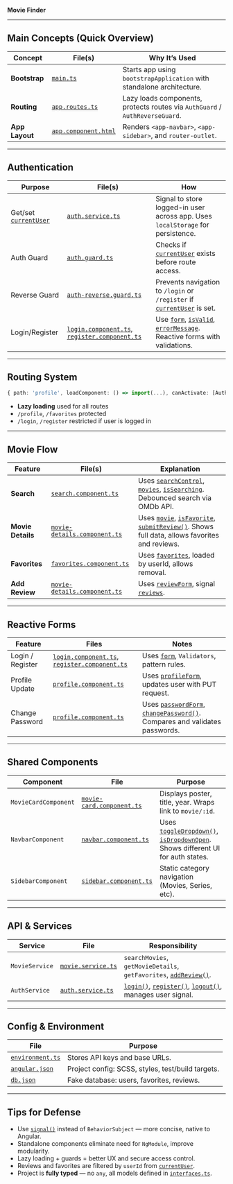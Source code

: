 **Movie Finder**

---

## Main Concepts (Quick Overview)

| Concept        | File(s)                                              | Why It’s Used                                                                |
| -------------- | ---------------------------------------------------- | ---------------------------------------------------------------------------- |
| **Bootstrap**  | [`main.ts`](./src/main.ts)                           | Starts app using `bootstrapApplication` with standalone architecture.        |
| **Routing**    | [`app.routes.ts`](./src/app/app.routes.ts)           | Lazy loads components, protects routes via `AuthGuard` / `AuthReverseGuard`. |
| **App Layout** | [`app.component.html`](./src/app/app.component.html) | Renders `<app-navbar>`, `<app-sidebar>`, and `router-outlet`.                |

---

## Authentication

| Purpose                                                              | File(s)                                                                                                                                                     | How                                                                                                                                                                                                                                             |
| -------------------------------------------------------------------- | ----------------------------------------------------------------------------------------------------------------------------------------------------------- | ----------------------------------------------------------------------------------------------------------------------------------------------------------------------------------------------------------------------------------------------- |
| Get/set [`currentUser`](./src/app/core/services/auth.service.ts#L15) | [`auth.service.ts`](./src/app/core/services/auth.service.ts)                                                                                                | Signal to store logged-in user across app. Uses `localStorage` for persistence.                                                                                                                                                                 |
| Auth Guard                                                           | [`auth.guard.ts`](./src/app/core/guards/auth.guard.ts)                                                                                                      | Checks if [`currentUser`](./src/app/core/services/auth.service.ts#L15) exists before route access.                                                                                                                                              |
| Reverse Guard                                                        | [`auth-reverse.guard.ts`](./src/app/core/guards/auth-reverse.guard.ts)                                                                                      | Prevents navigation to `/login` or `/register` if [`currentUser`](./src/app/core/services/auth.service.ts#L15) is set.                                                                                                                          |
| Login/Register                                                       | [`login.component.ts`](./src/app/features/auth/login/login.component.ts), [`register.component.ts`](./src/app/features/auth/register/register.component.ts) | Use [`form`](./src/app/features/auth/login/login.component.ts#L17), [`isValid`](./src/app/features/auth/login/login.component.ts#L23), [`errorMessage`](./src/app/features/auth/login/login.component.ts#L24). Reactive forms with validations. |

---

## Routing System

```ts
{ path: 'profile', loadComponent: () => import(...), canActivate: [AuthGuard] }
```

- **Lazy loading** used for all routes
- `/profile`, `/favorites` protected
- `/login`, `/register` restricted if user is logged in

---

## Movie Flow

| Feature           | File(s)                                                                                     | Explanation                                                                                                                                                                                                                                                                                           |
| ----------------- | ------------------------------------------------------------------------------------------- | ----------------------------------------------------------------------------------------------------------------------------------------------------------------------------------------------------------------------------------------------------------------------------------------------------- |
| **Search**        | [`search.component.ts`](./src/app/features/search/search.component.ts)                      | Uses [`searchControl`](../src/app/features/search/search.component.ts#L10), [`movies`](./src/app/features/search/search.component.ts#L11), [`isSearching`](./src/app/features/search/search.component.ts#L12). Debounced search via OMDb API.                                                         |
| **Movie Details** | [`movie-details.component.ts`](./src/app/features/movie-details/movie-details.component.ts) | Uses [`movie`](./src/app/features/movie-details/movie-details.component.ts#L17), [`isFavorite`](./src/app/features/movie-details/movie-details.component.ts#L20), [`submitReview()`](./src/app/features/movie-details/movie-details.component.ts#L89). Shows full data, allows favorites and reviews. |
| **Favorites**     | [`favorites.component.ts`](./src/app/features/favorites/favorites.component.ts)             | Uses [`favorites`](./src/app/features/favorites/favorites.component.ts#L12), loaded by userId, allows removal.                                                                                                                                                                                        |
| **Add Review**    | [`movie-details.component.ts`](./src/app/features/movie-details/movie-details.component.ts) | Uses [`reviewForm`](./src/app/features/movie-details/movie-details.component.ts#L23), signal [`reviews`](./src/app/features/movie-details/movie-details.component.ts#L18).                                                                                                                            |

---

## Reactive Forms

| Feature          | Files                                                                                                                                                       | Notes                                                                                                                                                                                    |
| ---------------- | ----------------------------------------------------------------------------------------------------------------------------------------------------------- | ---------------------------------------------------------------------------------------------------------------------------------------------------------------------------------------- |
| Login / Register | [`login.component.ts`](./src/app/features/auth/login/login.component.ts), [`register.component.ts`](./src/app/features/auth/register/register.component.ts) | Uses [`form`](./src/app/features/auth/login/login.component.ts#L17), `Validators`, pattern rules.                                                                                        |
| Profile Update   | [`profile.component.ts`](./src/app/features/profile/profile.component.ts)                                                                                   | Uses [`profileForm`](./src/app/features/profile/profile.component.ts#L19), updates user with PUT request.                                                                                |
| Change Password  | [`profile.component.ts`](./src/app/features/profile/profile.component.ts)                                                                                   | Uses [`passwordForm`](./src/app/features/profile/profile.component.ts#L27), [`changePassword()`](./src/app/features/profile/profile.component.ts#L71). Compares and validates passwords. |

---

## Shared Components

| Component            | File                                                                                        | Purpose                                                                                                                                                                                                    |
| -------------------- | ------------------------------------------------------------------------------------------- | ---------------------------------------------------------------------------------------------------------------------------------------------------------------------------------------------------------- |
| `MovieCardComponent` | [`movie-card.component.ts`](./src/app/shared/components/movie-card/movie-card.component.ts) | Displays poster, title, year. Wraps link to `movie/:id`.                                                                                                                                                   |
| `NavbarComponent`    | [`navbar.component.ts`](./src/app/shared/components/navbar/navbar.component.ts)             | Uses [`toggleDropdown()`](./src/app/shared/components/navbar/navbar.component.ts#L17), [`isDropdownOpen`](./src/app/shared/components/navbar/navbar.component.ts#L12). Shows different UI for auth states. |
| `SidebarComponent`   | [`sidebar.component.ts`](./src/app/shared/components/sidebar/sidebar.component.ts)          | Static category navigation (Movies, Series, etc).                                                                                                                                                          |

---

## API & Services

| Service        | File                                                           | Responsibility                                                                                                                                                                                         |
| -------------- | -------------------------------------------------------------- | ------------------------------------------------------------------------------------------------------------------------------------------------------------------------------------------------------ |
| `MovieService` | [`movie.service.ts`](./src/app/core/services/movie.service.ts) | `searchMovies`, `getMovieDetails`, `getFavorites`, [`addReview()`](./src/app/core/services/movie.service.ts#L85).                                                                                      |
| `AuthService`  | [`auth.service.ts`](./src/app/core/services/auth.service.ts)   | [`login()`](./src/app/core/services/auth.service.ts#L36), [`register()`](./src/app/core/services/auth.service.ts#L21), [`logout()`](./src/app/core/services/auth.service.ts#L51), manages user signal. |

---

## Config & Environment

| File                                                  | Purpose                                           |
| ----------------------------------------------------- | ------------------------------------------------- |
| [`environment.ts`](./src/environments/environment.ts) | Stores API keys and base URLs.                    |
| [`angular.json`](./angular.json)                      | Project config: SCSS, styles, test/build targets. |
| [`db.json`](./db.json)                                | Fake database: users, favorites, reviews.         |

---

## Tips for Defense

- Use [`signal()`](https://angular.io/guide/signals) instead of `BehaviorSubject` — more concise, native to Angular.
- Standalone components eliminate need for `NgModule`, improve modularity.
- Lazy loading + guards = better UX and secure access control.
- Reviews and favorites are filtered by `userId` from [`currentUser`](./src/app/core/services/auth.service.ts#L15).
- Project is **fully typed** — no `any`, all models defined in [`interfaces.ts`](./src/app/shared/interfaces/interfaces.ts).
